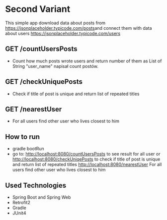 # Second Variant
This simple app download data about posts from https://jsonplaceholder.typicode.com/posts​ and connect them with data about users https://jsonplaceholder.typicode.com/users

## GET /countUsersPosts
* Count how much posts wrote users and return number of them as List of String "user_name" napisał count postów.

## GET /checkUniquePosts
* Check if title of post is unique and return list of repeated titles

## GET /nearestUser
* For all users find other user who lives closest to him

## How to run
* gradle bootRun
* go to: [http://localhost:8080/countUsersPosts](http://localhost:8080/countUsersPosts) to see result for all user or
    [http://localhost:8080/checkUniqePosts](http://localhost:8080/checkUniqePosts) to check if title of post is unique and return list of repeated titles
    [http://localhost:8080/nearestUser](http://localhost:8080/nearestUser) For all users find other user who lives closest to him

## Used Technologies
* Spring Boot and Spring Web
* Retrofit2
* Gradle
* JUnit4

